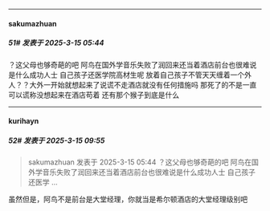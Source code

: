 ﻿
*****

####  sakumazhuan  
##### 51#       发表于 2025-3-15 05:44

？这父母也够奇葩的吧 阿鸟在国外学音乐失败了润回来还当着酒店前台也很难说是什么成功人士 自己孩子还医学院高材生呢 放着自己孩子不管天天缠着一个外人？？大外一开始就想起来了说谎不走酒店就没有任何措施吗 那死了的不是一直可以谎称没想起来在酒店苟着 还有那个猴子到底是什么


*****

####  kurihayn  
##### 52#       发表于 2025-3-15 09:55

<blockquote>sakumazhuan 发表于 2025-3-15 05:44
？这父母也够奇葩的吧 阿鸟在国外学音乐失败了润回来还当着酒店前台也很难说是什么成功人士 自己孩子还医学 ...</blockquote>

虽然但是，阿鸟不是前台是大堂经理，你就当是希尔顿酒店的大堂经理级别吧

